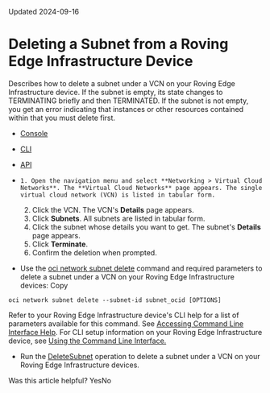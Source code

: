 Updated 2024-09-16
# Deleting a Subnet from a Roving Edge Infrastructure Device
Describes how to delete a subnet under a VCN on your Roving Edge Infrastructure device.
If the subnet is empty, its state changes to TERMINATING briefly and then TERMINATED. If the subnet is not empty, you get an error indicating that instances or other resources contained within that you must delete first.
  * [Console](https://docs.oracle.com/en-us/iaas/Content/Rover/Network/Subnet/delete_subnet.htm)
  * [CLI](https://docs.oracle.com/en-us/iaas/Content/Rover/Network/Subnet/delete_subnet.htm)
  * [API](https://docs.oracle.com/en-us/iaas/Content/Rover/Network/Subnet/delete_subnet.htm)


  *     1. Open the navigation menu and select **Networking > Virtual Cloud Networks**. The **Virtual Cloud Networks** page appears. The single virtual cloud network (VCN) is listed in tabular form.
    2. Click the VCN. The VCN's **Details** page appears. 
    3. Click **Subnets**. All subnets are listed in tabular form.
    4. Click the subnet whose details you want to get. The subnet's **Details** page appears.
    5. Click **Terminate**.
    6. Confirm the deletion when prompted.
  * Use the [oci network subnet delete](https://docs.oracle.com/iaas/tools/oci-cli/latest/oci_cli_docs/cmdref/network/subnet/delete.html) command and required parameters to delete a subnet under a VCN on your Roving Edge Infrastructure devices:
Copy
```
oci network subnet delete --subnet-id subnet_ocid [OPTIONS]
```

Refer to your Roving Edge Infrastructure device's CLI help for a list of parameters available for this command. See [Accessing Command Line Interface Help](https://docs.oracle.com/en-us/iaas/Content/Rover/Access/cli_install.htm#CLIAccessHelp).
For CLI setup information on your Roving Edge Infrastructure device, see [Using the Command Line Interface.](https://docs.oracle.com/en-us/iaas/Content/Rover/Access/cli_install.htm#CLI "Describes how to use the Command Line Interface to access a a Roving Edge Infrastructure device.")
  * Run the [DeleteSubnet](https://docs.oracle.com/iaas/api/#/en/iaas/latest/Subnet/DeleteSubnet) operation to delete a subnet under a VCN on your Roving Edge Infrastructure devices.


Was this article helpful?
YesNo

